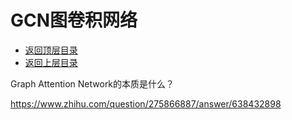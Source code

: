 # GCN图卷积网络

- [返回顶层目录](../../../SUMMARY.md#目录)
- [返回上层目录](../graph-neural-networks.md)



Graph Attention Network的本质是什么？

https://www.zhihu.com/question/275866887/answer/638432898